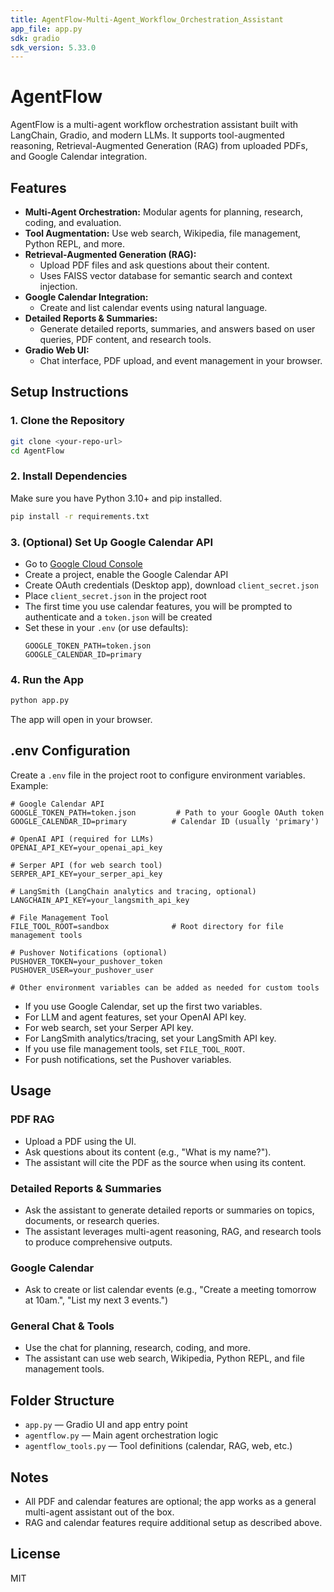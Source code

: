 ```yaml
---
title: AgentFlow-Multi-Agent_Workflow_Orchestration_Assistant
app_file: app.py
sdk: gradio
sdk_version: 5.33.0
---
```

# AgentFlow

AgentFlow is a multi-agent workflow orchestration assistant built with LangChain, Gradio, and modern LLMs. It supports tool-augmented reasoning, Retrieval-Augmented Generation (RAG) from uploaded PDFs, and Google Calendar integration.

## Features

- **Multi-Agent Orchestration:** Modular agents for planning, research, coding, and evaluation.
- **Tool Augmentation:** Use web search, Wikipedia, file management, Python REPL, and more.
- **Retrieval-Augmented Generation (RAG):**
  - Upload PDF files and ask questions about their content.
  - Uses FAISS vector database for semantic search and context injection.
- **Google Calendar Integration:**
  - Create and list calendar events using natural language.
- **Detailed Reports & Summaries:**
  - Generate detailed reports, summaries, and answers based on user queries, PDF content, and research tools.
- **Gradio Web UI:**
  - Chat interface, PDF upload, and event management in your browser.

## Setup Instructions

### 1. Clone the Repository
```bash
git clone <your-repo-url>
cd AgentFlow
```

### 2. Install Dependencies
Make sure you have Python 3.10+ and pip installed.
```bash
pip install -r requirements.txt
```

### 3. (Optional) Set Up Google Calendar API
- Go to [Google Cloud Console](https://console.cloud.google.com/)
- Create a project, enable the Google Calendar API
- Create OAuth credentials (Desktop app), download `client_secret.json`
- Place `client_secret.json` in the project root
- The first time you use calendar features, you will be prompted to authenticate and a `token.json` will be created
- Set these in your `.env` (or use defaults):
  ```
  GOOGLE_TOKEN_PATH=token.json
  GOOGLE_CALENDAR_ID=primary
  ```

### 4. Run the App
```bash
python app.py
```
The app will open in your browser.

## .env Configuration

Create a `.env` file in the project root to configure environment variables. Example:

```
# Google Calendar API
GOOGLE_TOKEN_PATH=token.json         # Path to your Google OAuth token
GOOGLE_CALENDAR_ID=primary          # Calendar ID (usually 'primary')

# OpenAI API (required for LLMs)
OPENAI_API_KEY=your_openai_api_key

# Serper API (for web search tool)
SERPER_API_KEY=your_serper_api_key

# LangSmith (LangChain analytics and tracing, optional)
LANGCHAIN_API_KEY=your_langsmith_api_key

# File Management Tool
FILE_TOOL_ROOT=sandbox              # Root directory for file management tools

# Pushover Notifications (optional)
PUSHOVER_TOKEN=your_pushover_token
PUSHOVER_USER=your_pushover_user

# Other environment variables can be added as needed for custom tools
```

- If you use Google Calendar, set up the first two variables.
- For LLM and agent features, set your OpenAI API key.
- For web search, set your Serper API key.
- For LangSmith analytics/tracing, set your LangSmith API key.
- If you use file management tools, set `FILE_TOOL_ROOT`.
- For push notifications, set the Pushover variables.

## Usage

### PDF RAG
- Upload a PDF using the UI.
- Ask questions about its content (e.g., "What is my name?").
- The assistant will cite the PDF as the source when using its content.

### Detailed Reports & Summaries
- Ask the assistant to generate detailed reports or summaries on topics, documents, or research queries.
- The assistant leverages multi-agent reasoning, RAG, and research tools to produce comprehensive outputs.

### Google Calendar
- Ask to create or list calendar events (e.g., "Create a meeting tomorrow at 10am.", "List my next 3 events.")

### General Chat & Tools
- Use the chat for planning, research, coding, and more.
- The assistant can use web search, Wikipedia, Python REPL, and file management tools.

## Folder Structure
- `app.py` — Gradio UI and app entry point
- `agentflow.py` — Main agent orchestration logic
- `agentflow_tools.py` — Tool definitions (calendar, RAG, web, etc.)

## Notes
- All PDF and calendar features are optional; the app works as a general multi-agent assistant out of the box.
- RAG and calendar features require additional setup as described above.

## License
MIT 
